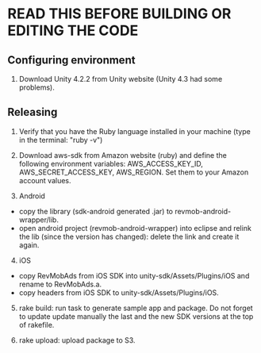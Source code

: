 READ THIS BEFORE BUILDING OR EDITING THE CODE
=============================================

Configuring environment
-----------------------

1) Download Unity 4.2.2 from Unity website (Unity 4.3 had some problems).

Releasing
--------

1) Verify that you have the Ruby language installed in your machine (type in the terminal: "ruby -v")

2) Download aws-sdk from Amazon website (ruby) and define the following environment variables: AWS_ACCESS_KEY_ID, AWS_SECRET_ACCESS_KEY, AWS_REGION. Set them to your Amazon account values.

3) Android
- copy the library (sdk-android generated .jar) to revmob-android-wrapper/lib.
- open android project (revmob-android-wrapper) into eclipse and relink the lib (since the version has changed): delete the link and create it again.

4) iOS
- copy RevMobAds from iOS SDK into unity-sdk/Assets/Plugins/iOS and rename to RevMobAds.a.
- copy headers from iOS SDK to unity-sdk/Assets/Plugins/iOS.


5) rake build: run task to generate sample app and package. Do not forget to update update manually the last and the new SDK versions at the top of rakefile.

6) rake upload: upload package to S3.